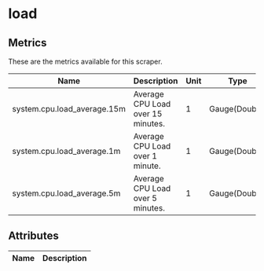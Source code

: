 [comment]: <> (Code generated by mdatagen. DO NOT EDIT.)

# load

## Metrics

These are the metrics available for this scraper.

| Name | Description | Unit | Type | Attributes |
| ---- | ----------- | ---- | ---- | ---------- |
| system.cpu.load_average.15m | Average CPU Load over 15 minutes. | 1 | Gauge(Double) | <ul> </ul> |
| system.cpu.load_average.1m | Average CPU Load over 1 minute. | 1 | Gauge(Double) | <ul> </ul> |
| system.cpu.load_average.5m | Average CPU Load over 5 minutes. | 1 | Gauge(Double) | <ul> </ul> |

## Attributes

| Name | Description |
| ---- | ----------- |
